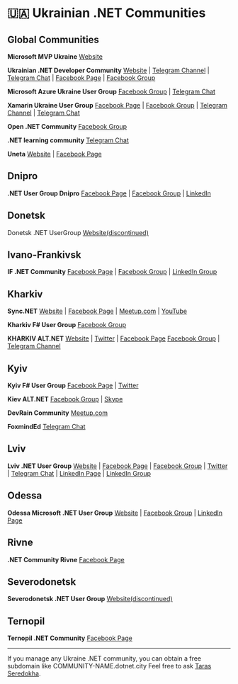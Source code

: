 # 🇺🇦 Ukrainian .NET Communities

## Global Communities

**Microsoft MVP Ukraine** [Website](https://mvp.microsoft.com/en-us/MvpSearch?lo=Ukraine&sc=e)

**Ukrainian .NET Developer Community** [Website](https://devdigest.today/content/ukrainian-net-core-user-group) | [Telegram Channel](https://t.me/dncuug) | [Telegram Chat](https://t.me/dotnet_chat) | [Facebook Page](https://www.facebook.com/dncuug) | [Facebook Group](https://www.facebook.com/groups/dncuug)

**Microsoft Azure Ukraine User Group** [Facebook Group](https://www.facebook.com/groups/azure.ua) | [Telegram Chat](https://t.me/azurechat)

**Xamarin Ukraine User Group** [Facebook Page](https://www.facebook.com/xamarin.ua) | [Facebook Group](https://www.facebook.com/groups/xamarin.ua/) | [Telegram Channel](https://t.me/xamarin_digest) | [Telegram Chat](https://t.me/xamarin_ukraine)

**Open .NET Community** [Facebook Group](https://www.facebook.com/groups/701684033257237)

**.NET learning community** [Telegram Chat](https://t.me/joinchat/EJwCAxQyIxqFMKiPduekvA)

**Uneta** [Website](http://uneta.ua) | [Facebook Page](https://www.facebook.com/uneta.ua/)


## Dnipro

**.NET User Group Dnipro** [Facebook Page](https://www.facebook.com/NetUserGroupDnipro) | [Facebook Group](https://www.facebook.com/groups/188602987853217/) |  [LinkedIn](https://www.linkedin.com/groups/3334014/)


## Donetsk
Donetsk .NET UserGroup [Website(discontinued)](http://donetsk-usergroup.blogspot.com)


## Ivano-Frankivsk

**IF .NET Community** [Facebook Page](https://www.facebook.com/IFDOTNET) | [Facebook Group](https://www.facebook.com/groups/319506705199697) | [LinkedIn Group](https://www.linkedin.com/groups/12106553)


## Kharkiv

**Sync.NET** [Website](https://sync.net.ua) | [Facebook Page](https://www.facebook.com/SyncNETteam/) | [Meetup.com](https://www.meetup.com/sync-net-kharkiv/) | [YouTube](https://www.youtube.com/channel/UC5X18_zJ0uE3X956dlvMgBQ)

**Kharkiv F# User Group** [Facebook Group](https://www.facebook.com/groups/kharkivfsharp/)

**KHARKIV ALT.NET** [Website](https://kharkivalt.net) | [Twitter](https://twitter.com/kharkivaltnet) | [Facebook Page](https://www.facebook.com/kharkivaltnet) [Facebook Group](https://www.facebook.com/groups/276726623140108) | [Telegram Channel](https://t.me/kharkivaltnet)


## Kyiv

**Kyiv F# User Group** [Facebook Page](https://www.facebook.com/Kyiv-F-User-Group-301476363381673/) | [Twitter](https://twitter.com/KyivFSharpGroup)

**Kiev ALT.NET** [Facebook Group](https://www.facebook.com/groups/kievaltnet/) | [Skype](https://join.skype.com/ndoxDAUufEjW)

**DevRain Community** [Meetup.com](https://www.meetup.com/devrain)

**FoxmindEd** [Telegram Chat](https://t.me/FoxmindEd_dotNet)


## Lviv
**Lviv .NET User Group** [Website](http://lviv.dotnet.city) | [Facebook Page](https://www.facebook.com/LvivDotNet) | [Facebook Group](https://www.facebook.com/groups/LvivDotNet) | [Twitter](https://twitter.com/lvivdotnet) | [Telegram Chat](https://t.me/lvivdotnet) | [LinkedIn Page](https://www.linkedin.com/company/lvivdotnet) | [LinkedIn Group](https://www.linkedin.com/groups/2752018/)


## Odessa

**Odessa Microsoft .NET User Group** [Website](http://www.usergroup.od.ua) | [Facebook Group](https://www.facebook.com/groups/110079325731271/) | [LinkedIn Page](https://www.linkedin.com/company/msugodua/)


## Rivne

**.NET Community Rivne** [Facebook Page](https://www.facebook.com/net.community.rv/)


## Severodonetsk
**Severodonetsk .NET User Group** [Website(discontinued)](https://www.facebook.com/groups/268629223272116)


## Ternopil

**Ternopil .NET Community** [Facebook Page](https://www.facebook.com/TERNOPILDOTNET)


---

If you manage any Ukraine .NET community, you can obtain a free subdomain like COMMUNITY-NAME.dotnet.city Feel free to ask [Taras Seredokha](https://t.me/devtaras).

